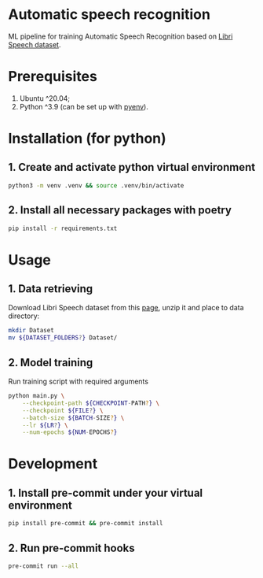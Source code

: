 # Automatic speech recognition

ML pipeline for training Automatic Speech Recognition based on [Libri Speech dataset](https://paperswithcode.com/dataset/librispeech).

# Prerequisites
1. Ubuntu ^20.04;
2. Python ^3.9 (can be set up with [pyenv](https://github.com/pyenv/pyenv)).


# Installation (for python)
## 1. Create and activate python virtual environment
```bash
python3 -m venv .venv && source .venv/bin/activate
```

## 2. Install all necessary packages with poetry
```bash
pip install -r requirements.txt
```

# Usage
## 1. Data retrieving
Download Libri Speech dataset from this [page](https://www.openslr.org/12), unzip it and place to data directory:
```bash
mkdir Dataset
mv ${DATASET_FOLDERS?} Dataset/
```

## 2. Model training
Run training script with required arguments
```bash
python main.py \
    --checkpoint-path ${CHECKPOINT-PATH?} \
    --checkpoint ${FILE?} \
    --batch-size ${BATCH-SIZE?} \
    --lr ${LR?} \
    --num-epochs ${NUM-EPOCHS?}
```

# Development
## 1. Install pre-commit under your virtual environment
```bash
pip install pre-commit && pre-commit install
```

## 2. Run pre-commit hooks
```bash
pre-commit run --all
```
